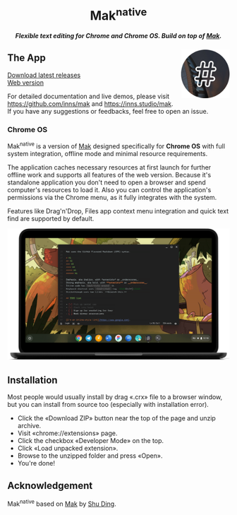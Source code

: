 <h1 align="center">Mak<sup>native<sup></h1>

<h5 align="center">Flexible text editing for Chrome and Chrome OS. Build on top of <a href="https://github.com/inns/mak">Mak</a>.</h5>

<img src='icon.png' width=110 height=110 align='right'/>

## The App
[Download latest releases](https://github.com/vladimirkosolapov/mak-native/releases)  
[Web version](https://github.com/inns/mak)

For detailed documentation and live demos, please visit https://github.com/inns/mak and https://inns.studio/mak.  
If you have any suggestions or feedbacks, feel free to open an issue.

### Chrome OS

Mak<sup>native</sup> is a version of [Mak](https://mak.ink) designed specifically for **Chrome OS** with full system integration, offline mode and minimal resource requirements.

The application caches necessary resources at first launch for further offline work and supports all features of the web version. Because it's standalone application you don't need to open a browser and spend computer's resources to load it. Also you can control the application's permissions via the Chrome menu, as it fully integrates with the system.

Features like Drag'n'Drop, Files app context menu integration and quick text find are supported by default.

<div align="center">
  <img src='preview.png' width=625 />
</div>

## Installation

Most people would usually install by drag «.crx» file to a browser window, but you can install from source too (especially with installation error).

* Click the «Download ZIP» button near the top of the page and unzip archive.
* Visit «chrome://extensions» page.
* Click the checkbox «Developer Mode» on the top.
* Click «Load unpacked extension».
* Browse to the unzipped folder and press «Open».
* You're done!

## Acknowledgement

Mak<sup>native</sup> based on [Mak](https://mak.ink) by [Shu Ding](https://shud.in).
